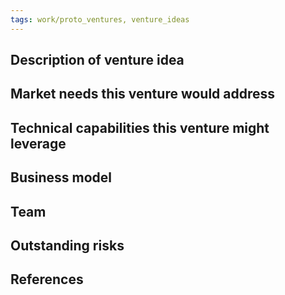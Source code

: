 ```yaml
---
tags: work/proto_ventures, venture_ideas
---
```


## Description of venture idea

## Market needs this venture would address

## Technical capabilities this venture might leverage

## Business model

## Team

## Outstanding risks

## References
